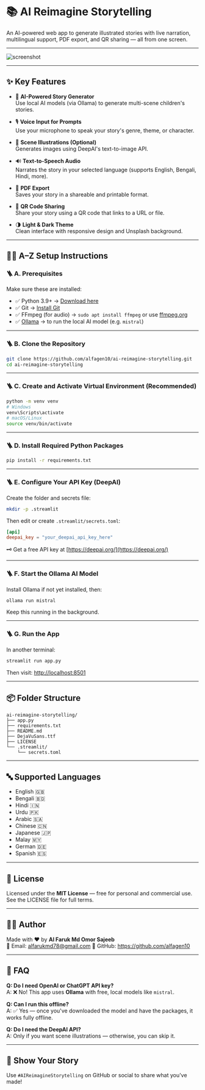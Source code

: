 # 📚 AI Reimagine Storytelling

An AI-powered web app to generate illustrated stories with live narration, multilingual support, PDF export, and QR sharing — all from one screen.

---

![screenshot](https://via.placeholder.com/1200x600?text=AI+Reimagine+Storytelling+App+Preview)

---

## ✨ Key Features

- 🧠 **AI-Powered Story Generator**  
  Use local AI models (via Ollama) to generate multi-scene children's stories.

- 🎙️ **Voice Input for Prompts**  
  Use your microphone to speak your story's genre, theme, or character.

- 🎨 **Scene Illustrations (Optional)**  
  Generates images using DeepAI's text-to-image API.

- 🔊 **Text-to-Speech Audio**  
  Narrates the story in your selected language (supports English, Bengali, Hindi, more).

- 📄 **PDF Export**  
  Saves your story in a shareable and printable format.

- 📲 **QR Code Sharing**  
  Share your story using a QR code that links to a URL or file.

- 🌗 **Light & Dark Theme**  
  Clean interface with responsive design and Unsplash background.


---

## 🧑‍💻 A–Z Setup Instructions

### 🪜 A. Prerequisites

Make sure these are installed:
- ✅ Python 3.9+ → [Download here](https://www.python.org/downloads/)
- ✅ Git → [Install Git](https://git-scm.com/)
- ✅ FFmpeg (for audio) → `sudo apt install ffmpeg` or use [ffmpeg.org](https://ffmpeg.org/)
- ✅ [Ollama](https://ollama.com/) → to run the local AI model (e.g. `mistral`)

---

### 🪜 B. Clone the Repository

```bash
git clone https://github.com/alfagen10/ai-reimagine-storytelling.git
cd ai-reimagine-storytelling
```

---

### 🪜 C. Create and Activate Virtual Environment (Recommended)

```bash
python -m venv venv
# Windows
venv\Scripts\activate
# macOS/Linux
source venv/bin/activate
```

---

### 🪜 D. Install Required Python Packages

```bash
pip install -r requirements.txt
```

---

### 🪜 E. Configure Your API Key (DeepAI)

Create the folder and secrets file:
```bash
mkdir -p .streamlit
```

Then edit or create `.streamlit/secrets.toml`:

```toml
[api]
deepai_key = "your_deepai_api_key_here"
```

🗝️ Get a free API key at [https://deepai.org/](https://deepai.org/)

---

### 🪜 F. Start the Ollama AI Model

Install Ollama if not yet installed, then:

```bash
ollama run mistral
```

Keep this running in the background.

---

### 🪜 G. Run the App

In another terminal:

```bash
streamlit run app.py
```

Then visit: [http://localhost:8501](http://localhost:8501)

---

## 📦 Folder Structure

```
ai-reimagine-storytelling/
├── app.py
├── requirements.txt
├── README.md
├── DejaVuSans.ttf
├── LICENSE
└── .streamlit/
    └── secrets.toml
```

---

## 🔤 Supported Languages

- English 🇬🇧
- Bengali 🇧🇩
- Hindi 🇮🇳
- Urdu 🇵🇰
- Arabic 🇸🇦
- Chinese 🇨🇳
- Japanese 🇯🇵
- Malay 🇲🇾
- German 🇩🇪
- Spanish 🇪🇸

---

## 📄 License

Licensed under the **MIT License** — free for personal and commercial use.
See the LICENSE file for full terms.

---

## 👨‍🎨 Author

Made with ❤️ by **Al Faruk Md Omor Sajeeb**  
📧 Email: alfarukmd78@gmail.com
🔗 GitHub: https://github.com/alfagen10


---

## 🙋 FAQ

**Q: Do I need OpenAI or ChatGPT API key?**  
A: ❌ No! This app uses **Ollama** with free, local models like `mistral`.

**Q: Can I run this offline?**  
A: ✅ Yes — once you've downloaded the model and have the packages, it works fully offline.

**Q: Do I need the DeepAI API?**  
A: Only if you want scene illustrations — otherwise, you can skip it.

---

## 🌟 Show Your Story

Use `#AIReimagineStorytelling` on GitHub or social to share what you've made!

